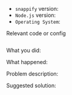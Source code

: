 <!--
Thanks for your interest in the project. I appreciate bugs filed and PRs submitted!

Please fill out this template with all the relevant information so we can
understand what's going on and fix the issue.
-->

* `snappify` version:
* `Node.js` version:
* `Operating System`:

Relevant code or config

```javascript
```

What you did:

What happened:

<!-- Please provide the full error message/screenshots/anything -->

Problem description:

Suggested solution:
